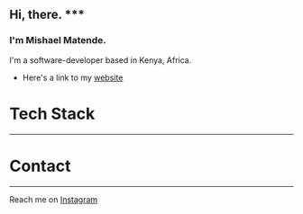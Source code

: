 ## Hi, there. ***
### I'm Mishael Matende.
I'm a software-developer based in Kenya, Africa.
- Here's a link to my [website](https://mishael-website.vercel.app/)

# Tech Stack
---

# Contact
___
Reach me on [Instagram](https://www.instagram.com/_m.atend.e_/)
